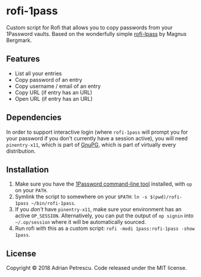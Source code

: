 # rofi-1pass

Custom script for Rofi that allows you to copy passwords from your 1Password vaults. Based on the
wonderfully simple [rofi-lpass](https://github.com/Mange/rofi-lpass) by Magnus Bergmark.

## Features

* List all your entries
* Copy password of an entry
* Copy username / email of an entry
* Copy URL (if entry has an URL)
* Open URL (if entry has an URL)

## Dependencies

In order to support interactive login (where `rofi-1pass` will prompt you for your password if you
don't currently have a session active), you will need `pinentry-x11`, which is part of [GnuPG](https://www.gnupg.org/),
which is part of virtually every distribution.

## Installation

1. Make sure you have the [1Password command-line tool](https://support.1password.com/command-line-getting-started/)
installed, with `op` on your `PATH`.
2. Symlink the script to somewhere on your `$PATH`: `ln -s $(pwd)/rofi-1pass ~/bin/rofi-1pass`.
3. If you _don't_ have `pinentry-x11`, make sure your environment has an active `OP_SESSION`.
Alternatively, you can put the output of `op signin` into `~/.op/session` where it will be
automatically sourced.
4. Run rofi with this as a custom script: `rofi -modi 1pass:rofi-1pass -show 1pass`.

## License

Copyright © 2018 Adrian Petrescu. Code released under the MIT license.
